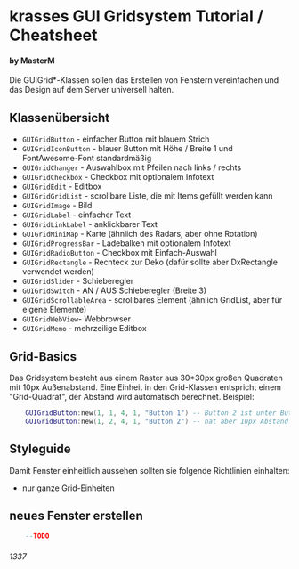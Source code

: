 # krasses GUI Gridsystem Tutorial / Cheatsheet
#### by MasterM
Die GUIGrid*-Klassen sollen das Erstellen von Fenstern vereinfachen und das Design auf dem Server universell halten. 


## Klassenübersicht
* `GUIGridButton` - einfacher Button mit blauem Strich
* `GUIGridIconButton` - blauer Button mit Höhe / Breite 1 und FontAwesome-Font standardmäßig
* `GUIGridChanger` - Auswahlbox mit Pfeilen nach links / rechts
* `GUIGridCheckbox` - Checkbox mit optionalem Infotext
* `GUIGridEdit` - Editbox
* `GUIGridGridList` - scrollbare Liste, die mit Items gefüllt werden kann
* `GUIGridImage` - Bild
* `GUIGridLabel` - einfacher Text
* `GUIGridLinkLabel` - anklickbarer Text
* `GUIGridMiniMap` - Karte (ähnlich des Radars, aber ohne Rotation)
* `GUIGridProgressBar` - Ladebalken mit optionalem Infotext
* `GUIGridRadioButton` - Checkbox mit Einfach-Auswahl
* `GUIGridRectangle` - Rechteck zur Deko (dafür sollte aber DxRectangle verwendet werden)
* `GUIGridSlider` - Schieberegler
* `GUIGridSwitch`  - AN / AUS Schieberegler (Breite 3)
* `GUIGridScrollableArea` - scrollbares Element (ähnlich GridList, aber für eigene Elemente)
* `GUIGridWebView`- Webbrowser
* `GUIGridMemo` - mehrzeilige Editbox

## Grid-Basics
Das Gridsystem besteht aus einem Raster aus 30*30px großen Quadraten mit 10px Außenabstand. Eine Einheit in den Grid-Klassen entspricht einem "Grid-Quadrat", der Abstand wird automatisch berechnet. Beispiel:
``` Lua
    GUIGridButton:new(1, 1, 4, 1, "Button 1") -- Button 2 ist unter Button 1,
    GUIGridButton:new(1, 2, 4, 1, "Button 2") -- hat aber 10px Abstand
```

## Styleguide
Damit Fenster einheitlich aussehen sollten sie folgende Richtlinien einhalten:
- nur ganze Grid-Einheiten
## neues Fenster erstellen 
``` Lua
    --TODO
```




###### 1337